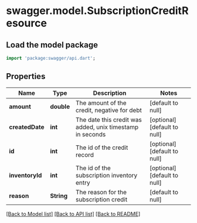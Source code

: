# swagger.model.SubscriptionCreditResource

## Load the model package
```dart
import 'package:swagger/api.dart';
```

## Properties
Name | Type | Description | Notes
------------ | ------------- | ------------- | -------------
**amount** | **double** | The amount of the credit, negative for debt | [default to null]
**createdDate** | **int** | The date this credit was added, unix timestamp in seconds | [optional] [default to null]
**id** | **int** | The id of the credit record | [optional] [default to null]
**inventoryId** | **int** | The id of the subscription inventory entry | [optional] [default to null]
**reason** | **String** | The reason for the subscription credit | [default to null]

[[Back to Model list]](../README.md#documentation-for-models) [[Back to API list]](../README.md#documentation-for-api-endpoints) [[Back to README]](../README.md)


